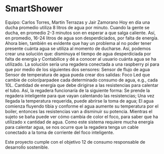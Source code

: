 # SmartShower
Equipo: Carlos Torres, Martín Terrazas y Jair Zamorano 
Hoy en día una ducha promedio utiliza 8 litros de agua por minuto. Cuando la gente se ducha, en promedio 2-3 minutos son en esperar a que salga caliente. Así, en promedio, 16-24 litros de agua son desperdiciados, por falta de energía. Ahora bien, también es evidente que hay un problema al no poder tener presente cuánta agua se utiliza al momento de ducharse. Así, podemos crear una solución que:
disminuya el tiempo de agua desperdiciada por falta de energía y
Contabilice y dé a conocer al usuario cuánta agua se ha utilizado.
La solución sería una regadera conectada a una raspberry pi para que por medio de los siguientes dos sensores:
Sensor de flujo de agua  
Sensor de temperatura de agua
pueda crear dos salidas:
Foco Led que cambie de color/parpadee cada determinado consumo de agua, e.g., cada 10L.
Cantidad de energía que debe dirigirse a las resistencias para calentar el tubo. 
Así, la regadera funcionaría de la siguiente forma:
Se prende la regadera inteligente para que vayan calentando las resistencias;
Una vez llegada la temperatura requerida, puede abrirse la toma de agua;
El agua comienza fluyendo tibia y conforme el agua aumente su temperatura por el boiler, entonces las resistencias van a disminuir su potencia. 
Mientras el sujeto se baña puede ver cómo cambia de color el foco, para saber que ha utilizado x cantidad de agua.
Como este sistema requiere mucha energía para calentar agua, se nos ocurre que la regadera tenga un cable conectado a la toma de corriente del foco inteligente.  

Este proyecto cumple con el objetivo 12 de consumo responsable de desarrollo sostenible. 
